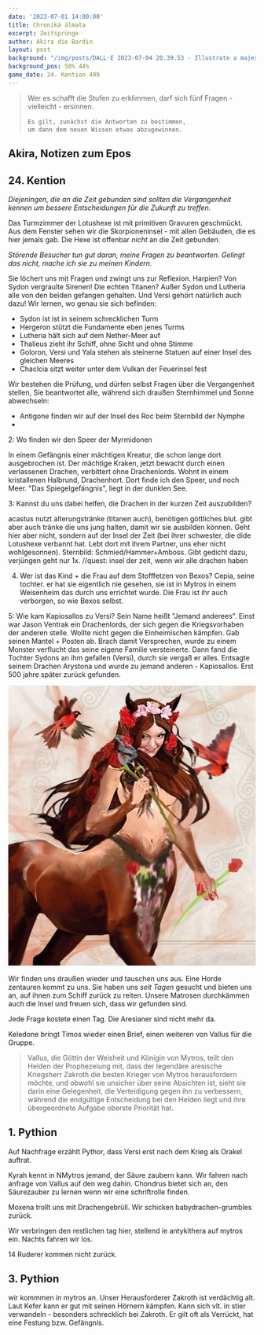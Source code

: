 ```yaml
---
date: '2023-07-01 14:00:00'
title: Chroniká álmata
excerpt: Zeitsprünge
author: Akira die Bardin
layout: post
background: "/img/posts/DALL·E 2023-07-04 20.39.53 - Illustrate a majestic city of brilliant white limestone emerging from the rocky waters of the Cerulean Gulf. The city should have towering spires and.png"
background_pos: 50% 44%
game_date: 24. Kention 499
---
```


<div class="rhyme">
  <blockquote>
    Wer es schafft die Stufen zu erklimmen,
    darf sich fünf Fragen - vielleicht - ersinnen.

    Es gilt, zunächst die Antworten zu bestimmen,
    um dann dem neuen Wissen etwas abzugewinnen.
  </blockquote>
</div>

## Akira, Notizen zum Epos

## 24. Kention

_Diejeningen, die an die Zeit gebunden sind sollten die Vergangenheit kennen um bessere Entscheidungen für die Zukunft zu treffen._

Das Turmzimmer der Lotushexe ist mit primitiven Gravuren geschmückt. Aus dem Fenster sehen wir die Skorpioneninsel - mit allen Gebäuden, die es hier jemals gab. Die Hexe ist offenbar _nicht_ an die Zeit gebunden.

_Störende Besucher tun gut daran, meine Fragen zu beantworten. Gelingt das nicht, mache ich sie zu meinen Kindern._

Sie löchert uns mit Fragen und zwingt uns zur Reflexion. Harpien? Von Sydon vergraulte Sirenen! Die echten Titanen? Außer Sydon und Lutheria alle von den beiden gefangen gehalten. Und Versi gehört natürlich auch dazu! Wir lernen, wo genau sie sich befinden:

* Sydon ist ist in seinem schrecklichen Turm
* Hergeron stützt die Fundamente eben jenes Turms
* Lutheria hält sich auf dem Nether-Meer auf
* Thalieus zieht ihr Schiff, ohne Sicht und ohne Stimme
* Goloron, Versi und Yala stehen als steinerne Statuen auf einer Insel des gleichen Meeres
* Chaclcia sitzt weiter unter dem Vulkan der Feuerinsel fest

Wir bestehen die Prüfung, und dürfen selbst Fragen über die Vergangenheit stellen, Sie beantwortet alle, während sich draußen Sternhimmel und Sonne abwechseln:

* Antigone finden wir auf der Insel des Roc beim Sternbild der Nymphe
*  
2: Wo finden wir den Speer der Myrmidonen

In einem Gefängnis einer mächtigen Kreatur, die schon lange dort ausgebrochen ist. Der mächtige Kraken, jetzt bewacht durch einen verlassenen Drachen, verbittert ohne Drachenlords. Wohnt in einem kristallenen Halbrund, Drachenhort. Dort finde ich den Speer, und noch Meer. "Das Spiegelgefängnis", liegt in der dunklen See.

3: Kannst du uns dabei helfen, die Drachen in der kurzen Zeit auszubilden?

acastus nutzt alterungstränke (titanen auch), benötigen göttliches blut. 
gibt aber auch tränke die uns jung halten, damit wir sie ausbilden können. Geht hier aber nicht, sondern auf der Insel der Zeit (bei ihrer schwester, die dide Lotushexe verbannt hat. Lebt dort mit ihrem Partner, uns eher nicht wohlgesonnen). Sternbild: Schmied/Hammer+Amboss. Gibt gedicht dazu, verjüngen geht nur 1x.
//quest: insel der zeit, wenn wir alle drachen haben

4. Wer ist das Kind + die Frau auf dem Stofffetzen von Bexos?
Cepia, seine tochter. er hat sie eigentlich nie gesehen, sie ist in Mytros in einem Weisenheim das durch uns errichtet wurde.
Die Frau ist ihr auch verborgen, so wie Bexos selbst.

5: Wie kam Kapiosallos zu Versi?
Sein Name heißt "Jemand anderees". Einst war Jason Ventrak ein Drachenlords, der sich gegen die Kriegsvorhaben der anderen stelle. Wollte nicht gegen die Einheimischen kämpfen. Gab seinen Mantel + Posten ab. Brach damit Versprechen, wurde zu einem Monster verflucht das seine eigene Familie versteinerte. Dann fand die Tochter Sydons an ihm gefallen (Versi), durch sie vergaß er alles. Entsagte seinem Drachen Arystona und wurde zu jemand anderen - Kapiosallos. Erst 500 jahre später zurück gefunden. 


![Nessa.png](/img/posts/Nessa.png)

Wir finden uns draußen wieder und tauschen uns aus. Eine Horde zentauren kommt zu uns. Sie haben uns _seit Tagen_ gesucht und bieten uns an, auf ihnen zum Schiff zurück zu reiten. Unsere Matrosen durchkämmen auch die Insel und freuen sich, dass wir gefunden sind.

Jede Frage kostete einen Tag.
Die Aresianer sind nicht mehr da.

Keledone bringt Timos wieder einen Brief, einen weiteren von Vallus für die Gruppe.

> Vallus, die Göttin der Weisheit und Königin von Mytros, teilt den Helden der Prophezeiung mit, dass der legendäre aresische Kriegsherr Zakroth die besten Krieger von Mytros herausfordern möchte, und obwohl sie unsicher über seine Absichten ist, sieht sie darin eine Gelegenheit, die Verteidigung gegen ihn zu verbessern, während die endgültige Entscheidung bei den Helden liegt und ihre übergeordnete Aufgabe oberste Priorität hat.

## 1. Pythion

Auf Nachfrage erzählt Pythor, dass Versi erst nach dem Krieg als Orakel auftrat. 

Kyrah kennt in NMytros jemand, der Säure zaubern kann. Wir fahren nach anfrage von Vallus auf den weg dahin.
Chondrus bietet sich an, den Säurezauber zu lernen wenn wir eine schriftrolle finden.

Moxena trollt uns mit Drachengebrüll. Wir schicken babydrachen-grumbles zurück.

Wir verbringen den restlichen tag hier, stellend ie antykithera auf mytros ein. Nachts fahren wir los.

14 Ruderer kommen nicht zurück.

## 3. Pythion

wir kommmen in mytros an.
Unser Herausforderer Zakroth ist verdächtig alt. Laut Kefer kann er gut mit seinen Hörnern kämpfen. Kann sich vlt. in stier verwandeln - besonders schrecklich bei Zakroth. Er gilt oft als Verrückt, hat eine Festung bzw. Gefängnis.
